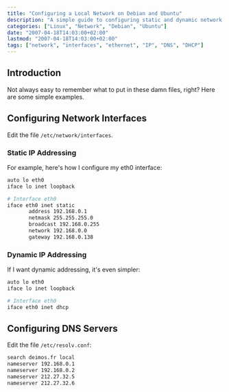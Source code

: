 ```yaml
---
title: "Configuring a Local Network on Debian and Ubuntu"
description: "A simple guide to configuring static and dynamic network interfaces on Debian and Ubuntu systems"
categories: ["Linux", "Network", "Debian", "Ubuntu"]
date: "2007-04-18T14:03:00+02:00"
lastmod: "2007-04-18T14:03:00+02:00"
tags: ["network", "interfaces", "ethernet", "IP", "DNS", "DHCP"]
---
```


## Introduction

Not always easy to remember what to put in these damn files, right? Here are some simple examples.

## Configuring Network Interfaces

Edit the file `/etc/network/interfaces`.

### Static IP Addressing

For example, here's how I configure my eth0 interface:

```bash
auto lo eth0
iface lo inet loopback

# Interface eth0
iface eth0 inet static
       address 192.168.0.1
       netmask 255.255.255.0
       broadcast 192.168.0.255
       network 192.168.0.0
       gateway 192.168.0.138
```

### Dynamic IP Addressing

If I want dynamic addressing, it's even simpler:

```bash
auto lo eth0
iface lo inet loopback

# Interface eth0 
iface eth0 inet dhcp
```

## Configuring DNS Servers

Edit the file `/etc/resolv.conf`:

```bash
search deimos.fr local
nameserver 192.168.0.1
nameserver 192.168.0.2
nameserver 212.27.32.5
nameserver 212.27.32.6
```
